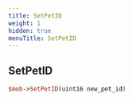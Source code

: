 ```yaml
---
title: SetPetID
weight: 1
hidden: true
menuTitle: SetPetID
---
```

## SetPetID
```perl
$mob->SetPetID(uint16 new_pet_id)
```